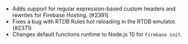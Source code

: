 - Adds support for regular expression-based custom headers and rewrites for Firebase Hosting. (#2391)
- Fixes a bug with RTDB Rules hot reloading in the RTDB emulator. (#2371)
- Changes default functions runtime to Node.js 10 for `firebase init`.
